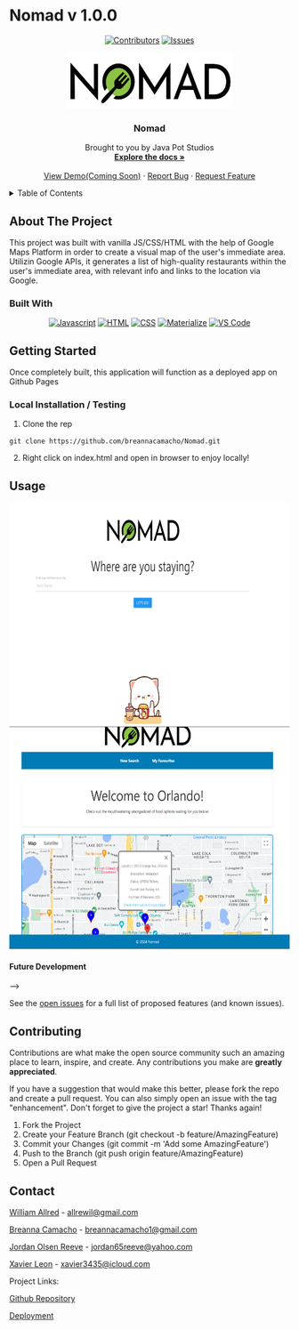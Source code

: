 # Nomad v 1.0.0
<div align="center">

  <!-- Add badges using the following format: -->
  <!-- ![Name](urlToShieldHere)(urlToGithubHere) -->

[![Contributors](https://img.shields.io/github/contributors/breannacamacho/Nomad.svg?style=plastic&logo=appveyor)](https://github.com/breannacamacho/Nomad/graphs/contributors)
[![Issues](https://img.shields.io/github/issues/breannacamacho/Nomad.svg?style=plastic&logo=appveyor)](https://github.com/breannacamacho/Nomad/issues)

</div>

<!-- PROJECT LOGO -->

<div align="center">
  <a href="https://github.com/jazztazz1991/Parsemon">
    <img src="./assets/images/nomad.png" alt="Logo" width="300" height="100">
  </a>

  <h3 align="center">Nomad</h3>

  <p align="center">
    Brought to you by Java Pot Studios<br />
    <a href="https://github.com/breannacamacho/Nomad"><strong>Explore the docs »</strong></a>
    <br />
    <br />
    <!-- TODO- add deployed link -->
    <a href="https://github.com/jazztazz1991/Parsemon">View Demo(Coming Soon)</a>
    ·
    <a href="https://github.com/breannacamacho/Nomad/issues">Report Bug</a>
    ·
    <a href="https://github.com/breannacamacho/Nomad/issues">Request Feature</a>

  </p>
</div>

<!-- TABLE OF CONTENTS -->
<details>
  <summary>Table of Contents</summary>
  <ol>
    <li>
      <a href="#about-the-project">About The Project</a>
      <ul>
        <li><a href="#built-with">Built With</a></li>
      </ul>
    </li>
    <li>
      <a href="#getting-started">Getting Started</a>
      <ul>
        <li><a href="#installation">Installation</a></li>
      </ul>
    </li>
    <li><a href="#usage">Usage</a></li>
    <li><a href="#roadmap">Roadmap</a></li>
    <li><a href="#contributing">Contributing</a></li>
    <li><a href="#contact">Contact</a></li>
    <!-- <li><a href="#acknowledgments">Acknowledgments</a></li> -->
  </ol>
</details>

<!-- ABOUT THE PROJECT -->

## About The Project

<!-- Add screenshots using the following format: -->
<!-- ![Screenshot alt description](directPathOfScreenshots) -->

This project was built with vanilla JS/CSS/HTML with the help of Google Maps Platform in order to create a visual map of the user's immediate area. Utilizin Google APIs, it generates a list of high-quality restaurants within the user's immediate area, with relevant info and links to the location via Google.

### Built With

<div align="center">

[![Javascript](https://img.shields.io/badge/Language-JavaScript-ff0000?style=plastic&logo=JavaScript&logoWidth=10)](https://javascript.info/)
[![HTML](https://img.shields.io/badge/Language-HTML-ff8000?style=plastic&logo=HTML5&logoWidth=10)](https://html.com/)
[![CSS](https://img.shields.io/badge/Language-CSS-ffff00?style=plastic&logo=HTML5&logoWidth=10)](https://developer.mozilla.org/en-US/docs/Web/CSS)
[![Materialize](https://img.shields.io/badge/Framework-Materialize-80ff00?style=plastic&logo=jQuery&logoWidth=10)](https://materializecss.com/)
[![VS Code](https://img.shields.io/badge/IDE-VSCode-0000ff?style=plastic&logo=VisualStudioCode&logoWidth=10)](https://code.visualstudio.com/docs)

</div>

<!-- GETTING STARTED -->

## Getting Started

Once completely built, this application will function as a deployed app on Github Pages

### Local Installation / Testing

1. Clone the rep

```
git clone https://github.com/breannacamacho/Nomad.git
```

2. Right click on index.html and open in browser to enjoy locally!

<!-- USAGE EXAMPLES -->

## Usage

  <a href="https://github.com/breannacamacho/Nomad">
    <img src="./assets/images/Nomad Landing Page Thumb.png" alt="Nomad's landing pate, featuring an input field and logo" width="600" height="400">
  </a>

  <a href="https://github.com/breannacamacho/Nomad">
    <img src="./assets/images/Nomad Map Thumb.png" alt="Nomad's main page, featuring a map of the location provided by the user, with relevant markers on the field" width="600" height="400">
  </a>

<!-- ROADMAP -->

<!-- ## Roadmap

<!-- TODO: Build Roadmap with Github issues -->

<!-- #### MVP -->

<!-- - [ ] Feature
  - [ ] Feature detail
  - [ ] Feature detail -->

#### Future Development

<!-- - [ ] Feature
- [ ] Feature
- [ ] Feature --> -->

See the [open issues](https://github.com/breannacamacho/Nomad/issues) for a full list of proposed features (and known issues).

<!-- CONTRIBUTING -->

## Contributing

Contributions are what make the open source community such an amazing place to learn, inspire, and create. Any contributions you make are **greatly appreciated**.

If you have a suggestion that would make this better, please fork the repo and create a pull request. You can also simply open an issue with the tag "enhancement".
Don't forget to give the project a star! Thanks again!

1. Fork the Project
2. Create your Feature Branch (git checkout -b feature/AmazingFeature)
3. Commit your Changes (git commit -m 'Add some AmazingFeature')
4. Push to the Branch (git push origin feature/AmazingFeature)
5. Open a Pull Request

<!-- CONTACT -->

## Contact

[William Allred](https://github.com/AllredW) - allrewil@gmail.com

[Breanna Camacho](https://github.com/breannacamacho) - breannacamacho1@gmail.com

[Jordan Olsen Reeve](https://github.com/jreeve65) - jordan65reeve@yahoo.com

[Xavier Leon](https://github.com/lateralmonster1) - xavier3435@icloud.com

Project Links:

<!-- TODO- add FIGMA board

[Figma Board- link later]() -->

[Github Repository](https://github.com/breannacamacho/Nomad)

<!-- TODO- add deployment link -->

[Deployment](https://breannacamacho.github.io/Nomad/)

<!-- ACKNOWLEDGMENTS -->

<!-- ## Acknowledgments -->
